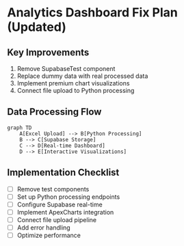 # Analytics Dashboard Fix Plan (Updated)

## Key Improvements
1. Remove SupabaseTest component
2. Replace dummy data with real processed data
3. Implement premium chart visualizations
4. Connect file upload to Python processing

## Data Processing Flow
```mermaid
graph TD
    A[Excel Upload] --> B[Python Processing]
    B --> C[Supabase Storage]
    C --> D[Real-time Dashboard]
    D --> E[Interactive Visualizations]
```

## Implementation Checklist
- [ ] Remove test components
- [ ] Set up Python processing endpoints
- [ ] Configure Supabase real-time
- [ ] Implement ApexCharts integration
- [ ] Connect file upload pipeline
- [ ] Add error handling
- [ ] Optimize performance
